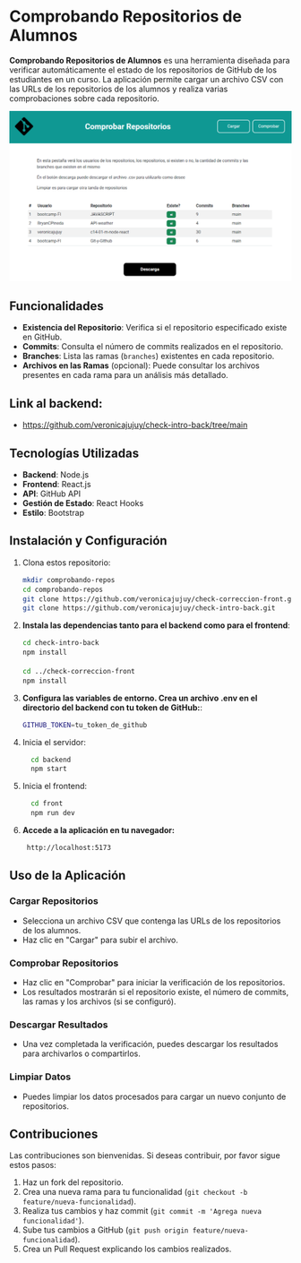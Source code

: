 # Comprobando Repositorios de Alumnos

**Comprobando Repositorios de Alumnos** es una herramienta diseñada para verificar automáticamente el estado de los repositorios de GitHub de los estudiantes en un curso. La aplicación permite cargar un archivo CSV con las URLs de los repositorios de los alumnos y realiza varias comprobaciones sobre cada repositorio.

![](./repositorios.png)

## Funcionalidades

- **Existencia del Repositorio**: Verifica si el repositorio especificado existe en GitHub.
- **Commits**: Consulta el número de commits realizados en el repositorio.
- **Branches**: Lista las ramas (`branches`) existentes en cada repositorio.
- **Archivos en las Ramas** (opcional): Puede consultar los archivos presentes en cada rama para un análisis más detallado.
  
## Link al backend:
   - https://github.com/veronicajujuy/check-intro-back/tree/main


## Tecnologías Utilizadas

- **Backend**: Node.js
- **Frontend**: React.js
- **API**: GitHub API
- **Gestión de Estado**: React Hooks
- **Estilo**: Bootstrap

## Instalación y Configuración

1. Clona estos repositorio:
   ```bash
   mkdir comprobando-repos
   cd comprobando-repos
   git clone https://github.com/veronicajujuy/check-correccion-front.git
   git clone https://github.com/veronicajujuy/check-intro-back.git
   
2. **Instala las dependencias tanto para el backend como para el frontend**:

   ```bash
   cd check-intro-back
   npm install

   cd ../check-correccion-front
   npm install
   
3. **Configura las variables de entorno. Crea un archivo .env en el directorio del backend con tu token de GitHub:**:
    ```bash
    GITHUB_TOKEN=tu_token_de_github
4. Inicia el servidor:
   ```bash
     cd backend
     npm start
4. Inicia el frontend:
   ```bash
     cd front
     npm run dev
6. **Accede a la aplicación en tu navegador:**
    ```bash
     http://localhost:5173
## Uso de la Aplicación

### Cargar Repositorios

- Selecciona un archivo CSV que contenga las URLs de los repositorios de los alumnos.
- Haz clic en "Cargar" para subir el archivo.

### Comprobar Repositorios

- Haz clic en "Comprobar" para iniciar la verificación de los repositorios.
- Los resultados mostrarán si el repositorio existe, el número de commits, las ramas y los archivos (si se configuró).

### Descargar Resultados

- Una vez completada la verificación, puedes descargar los resultados para archivarlos o compartirlos.

### Limpiar Datos

- Puedes limpiar los datos procesados para cargar un nuevo conjunto de repositorios.

## Contribuciones

Las contribuciones son bienvenidas. Si deseas contribuir, por favor sigue estos pasos:

1. Haz un fork del repositorio.
2. Crea una nueva rama para tu funcionalidad (`git checkout -b feature/nueva-funcionalidad`).
3. Realiza tus cambios y haz commit (`git commit -m 'Agrega nueva funcionalidad'`).
4. Sube tus cambios a GitHub (`git push origin feature/nueva-funcionalidad`).
5. Crea un Pull Request explicando los cambios realizados.
